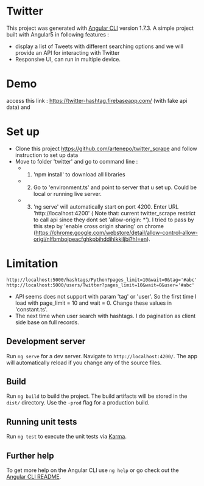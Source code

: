 # Twitter
This project was generated with [Angular CLI](https://github.com/angular/angular-cli) version 1.7.3.
A simple project built with Angular5 in following features : 
 + display a list of Tweets with different searching options and we will provide an API for interacting with Twitter
 + Responsive UI, can run in multiple device.
 
# Demo 
access this link : https://twitter-hashtag.firebaseapp.com/ (with fake api data)
and
# Set up
 + Clone this project https://github.com/artenepo/twitter_scrape and follow instruction to set up data
 + Move to folder 'twitter' and go to command line :
    - 1. 'npm install' to download all libraries
    - 2. Go to 'environment.ts' and point to server that u set up. Could be local or running live server.
    - 3. 'ng serve' will automatically start on port 4200. Enter URL 'http://localhost:4200'
    ( Note that: current twitter_scrape restrict to call api since they dont set 'allow-origin: *'). I tried to pass by this step by 'enable cross origin sharing' on chrome (https://chrome.google.com/webstore/detail/allow-control-allow-origi/nlfbmbojpeacfghkpbjhddihlkkiljbi?hl=en).

# Limitation
    http://localhost:5000/hashtags/Python?pages_limit=10&wait=0&tag='#abc'
    http://localhost:5000/users/Twitter?pages_limit=10&wait=0&user='#abc'
  + API seems does not support with param 'tag' or 'user'. So the first time I load with 
  page_limit = 10 and wait = 0. Change these values in 'constant.ts'.
  + The next time when user search with hashtags. I do pagination as client side base on full records.

## Development server

Run `ng serve` for a dev server. Navigate to `http://localhost:4200/`. The app will automatically reload if you change any of the source files.


## Build

Run `ng build` to build the project. The build artifacts will be stored in the `dist/` directory. Use the `-prod` flag for a production build.

## Running unit tests

Run `ng test` to execute the unit tests via [Karma](https://karma-runner.github.io).

## Further help

To get more help on the Angular CLI use `ng help` or go check out the [Angular CLI README](https://github.com/angular/angular-cli/blob/master/README.md).
